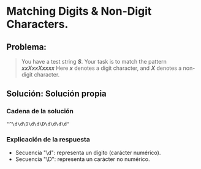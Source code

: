 # Matching Digits & Non-Digit Characters.

## Problema:

> You have a test string ***S***. Your task is to match the pattern ***xxXxxXxxxx***
> Here ***x*** denotes a digit character, and ***X*** denotes a non-digit character.
## Solución: Solución propia
### Cadena de la solución
```
"^\d\d\D\d\d\D\d\d\d\d"
``` 
### Explicación de la respuesta

- Secuencia "\d": representa un dígito (carácter numérico).
- Secuencia "\D": representa un carácter no numérico.

